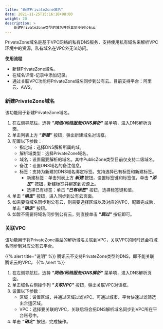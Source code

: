 ```yaml
---
title: "新建PrivateZone域名"
date: 2021-11-25T15:16:18+08:00
weight: 20
description: >
    新建PrivateZone类型的域名并将其同步到公有云
---
```


PrivateZone域名是基于VPC网络的私有DNS服务，支持使用私有域名来解析VPC环境中的资源，私有域名在VPC外无法访问。

**使用流程**

- 新建PrivateZone域名。
- 在域名详情-记录中添加记录。
- 通过关联VPC功能将PrivateZone域名同步到公有云。目前支持平台：阿里云、AWS。

### 新建PrivateZone域名

该功能用于新建PrivateZone域名。

1. 在左侧导航栏，选择 **_"网络/网络服务/DNS解析"_** 菜单项，进入DNS解析页面。
2. 单击列表上方 **_"新建"_** 按钮，弹出新建域名对话框。
2. 配置以下参数：
   - 指定域：选择DNS解析所属的域。
   - 解析域类型：选择PrivateZone域名。
   - 域名：设置需要解析的域名。其中PublicZone类型目前仅支持二级域名。
   - 备注：设置DNS域名的备注信息。
   - 标签：支持为新建的DNS域名绑定标签。支持选择已有标签和新建标签。
        - 新建标签：单击列表上方 **_新建_** 按钮，设置标签键和标签值，单击 **_"添加"_** 按钮，新建标签并绑定到资源上。
        - 选择已有标签：单击 **_"已有标签"_** 按钮，选择标签键和值。
3. 单击 **_"确定"_** 按钮，进入同步到公有云页面。
4. 如需要将域名同步到公有云，则需要选择区域以及对应的VPC，配置完成后，单击 **_"确定"_** 按钮。
5. 如暂不需要将域名同步到公有云，则直接单击 **_"跳过"_** 按钮即可。


### 关联VPC

该功能用于将PrivateZone类型的解析域名关联到VPC，关联VPC的同时还会将域名同步到对应公有云平台。

{{% alert title="说明" %}}
腾讯云不支持PrivateZone类型的DNS，即不能关联腾讯云的VPC。
{{% /alert %}}

1. 在左侧导航栏，选择 **_"网络/网络服务/DNS解析"_** 菜单项，进入DNS解析页面。
2. 单击域名右侧操作列 **_"关联VPC"_** 按钮，弹出关联VPC对话框。
2. 设置以下参数：
   - 区域：设置区域，并通过区域过滤VPC。可通过城市、平台快速过滤筛选出合适区域。
   - VPC：选择要关联的VPC，关联后将会把DNS解析域名同步到VPC所在平台账号中。
3. 单击 **_"确定"_** 按钮，完成操作。 